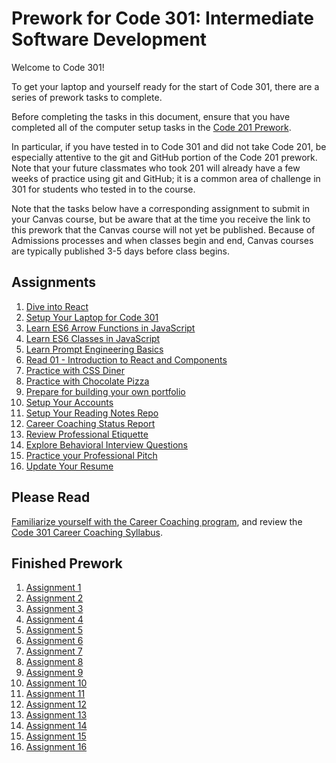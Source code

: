 # Prework for Code 301: Intermediate Software Development

Welcome to Code 301!

To get your laptop and yourself ready for the start of Code 301, there are a series of prework tasks to complete.

Before completing the tasks in this document, ensure that you have completed all of the computer setup tasks in the [Code 201 Prework](https://codefellows.github.io/code-201-guide/curriculum/prework/).

In particular, if you have tested in to Code 301 and did not take Code 201, be especially attentive to the git and GitHub portion of the Code 201 prework. Note that your future classmates who took 201 will already have a few weeks of practice using git and GitHub; it is a common area of challenge in 301 for students who tested in to the course.

Note that the tasks below have a corresponding assignment to submit in your Canvas course, but be aware that at the time you receive the link to this prework that the Canvas course will not yet be published. Because of Admissions processes and when classes begin and end, Canvas courses are typically published 3-5 days before class begins.

## Assignments

1. [Dive into React](https://codefellows.github.io/code-301-guide/curriculum/prework/react)
2. [Setup Your Laptop for Code 301](https://codefellows.github.io/setup-guide/code-301)
3. [Learn ES6 Arrow Functions in JavaScript](https://codefellows.github.io/code-301-guide/curriculum/prework/arrow-functions)
4. [Learn ES6 Classes in JavaScript](https://codefellows.github.io/code-301-guide/curriculum/prework/classes)
5. [Learn Prompt Engineering Basics](https://codefellows.github.io/code-301-guide/curriculum/prework/prompt_engineering)
6. [Read 01 - Introduction to React and Components](https://codefellows.github.io/code-301-guide/curriculum/class-01/DISCUSSION)
7. [Practice with CSS Diner](https://codefellows.github.io/code-301-guide/curriculum/prework/css_diner.html)
8. [Practice with Chocolate Pizza](https://codefellows.github.io/code-301-guide/curriculum/prework/chocolate_pizza)
9. [Prepare for building your own portfolio](https://codefellows.github.io/code-301-guide/curriculum/prework/portfolio_prep)
10. [Setup Your Accounts](https://codefellows.github.io/common_curriculum/prework/setup-your-accounts)
11. [Setup Your Reading Notes Repo](https://codefellows.github.io/common_curriculum/prework/setup-readings)
12. [Career Coaching Status Report](https://codefellows.github.io/common_curriculum/career_coaching/301/status-report)
13. [Review Professional Etiquette](https://codefellows.github.io/common_curriculum/career_coaching/301/professional-etiquette)
14. [Explore Behavioral Interview Questions](https://codefellows.github.io/common_curriculum/career_coaching/301/behavioral-questions)
15. [Practice your Professional Pitch](https://codefellows.github.io/common_curriculum/career_coaching/301/professional-pitch-draft)
16. [Update Your Resume](https://codefellows.github.io/common_curriculum/career_coaching/301/update-your-resume)

## Please Read

[Familiarize yourself with the Career Coaching program](https://codefellows.github.io/common_curriculum/career_coaching), and review the [Code 301 Career Coaching Syllabus](https://codefellows.github.io/common_curriculum/career_coaching/301/301-career-coaching-syllabus).

## Finished Prework

1. [Assignment 1](prework/Assignment1.md)
1. [Assignment 2](prework/Assignment2.md)
1. [Assignment 3](prework/Assignment3.md)
1. [Assignment 4](prework/Assignment4.md)
1. [Assignment 5](prework/Assignment5.md)
1. [Assignment 6](prework/Assignment6.md)
1. [Assignment 7](prework/Assignment7.md)
1. [Assignment 8](prework/Assignment8.md)
1. [Assignment 9](prework/Assignment9.md)
1. [Assignment 10](prework/Assignment10.md)
1. [Assignment 11](prework/Assignment11.md)
1. [Assignment 12](prework/Assignment12.md)
1. [Assignment 13](prework/Assignment13.md)
1. [Assignment 14](prework/Assignment14.md)
1. [Assignment 15](prework/Assignment15.md)
1. [Assignment 16](prework/Assignment16.md)
